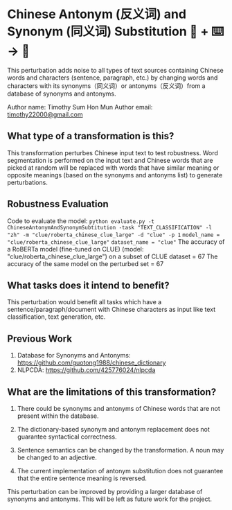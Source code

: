 # Chinese Antonym (反义词) and Synonym (同义词) Substitution 🦎  + ⌨️ → 🐍
This perturbation adds noise to all types of text sources containing Chinese words and characters (sentence, paragraph, etc.) by changing words and characters with its synonyms（同义词）or antonyms（反义词）from a database of synonyms and antonyms.

Author name: Timothy Sum Hon Mun
Author email: timothy22000@gmail.com

## What type of a transformation is this?
This transformation perturbes Chinese input text to test robustness. Word segmentation is performed on the input text and Chinese words that are picked at random will be replaced with words
that have similar meaning or opposite meanings (based on the synonyms and antonyms list) to generate perturbations.

## Robustness Evaluation
Code to evaluate the model:
```python evaluate.py -t ChineseAntonymAndSynonymSubtitution -task "TEXT_CLASSIFICATION" -l "zh" -m "clue/roberta_chinese_clue_large" -d "clue" -p 1```
```model_name = "clue/roberta_chinese_clue_large"```
```dataset_name = "clue"```
The accuracy of a RoBERTa model (fine-tuned on CLUE) (model: "clue/roberta_chinese_clue_large") on a subset of CLUE dataset = 67
The accuracy of the same model on the perturbed set = 67

## What tasks does it intend to benefit?
This perturbation would benefit all tasks which have a sentence/paragraph/document with Chinese characters as input like text classification,
text generation, etc.

## Previous Work

1) Database for Synonyms and Antonyms: https://github.com/guotong1988/chinese_dictionary
2) NLPCDA: https://github.com/425776024/nlpcda

## What are the limitations of this transformation?

1) There could be synonyms and antonyms of Chinese words that are not present within the database.

2) The dictionary-based synonym and antonym replacement does not guarantee syntactical correctness.

3) Sentence semantics can be changed by the transformation. A noun may be changed to an adjective.

4) The current implementation of antonym substitution does not guarantee that the entire sentence meaning is reversed.

This perturbation can be improved by providing a larger database of synonyms and antonyms. This will be left as future work for the project.

